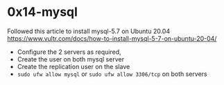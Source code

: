 # 0x14-mysql

Followed this article to install mysql-5.7 on Ubuntu 20.04 https://www.vultr.com/docs/how-to-install-mysql-5-7-on-ubuntu-20-04/

- Configure the 2 servers as required,
- Create the user on both mysql server
- Create the replication user on the slave
- `sudo ufw allow mysql` or `sudo ufw allow 3306/tcp` on both servers
